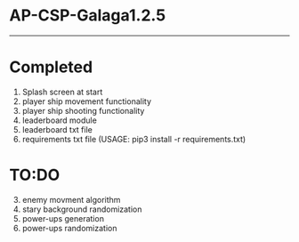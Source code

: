 # AP-CSP-Galaga1.2.5
______________________

# Completed 
1. Splash screen at start 
2. player ship movement functionality
3. player ship shooting functionality 
4. leaderboard module 
5. leaderboard txt file
6. requirements txt file (USAGE: pip3 install -r requirements.txt)

# TO:DO 

3. enemy movment algorithm 
4. stary background randomization  
5. power-ups generation
6. power-ups randomization 
